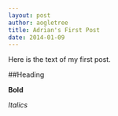 ```yaml
---
layout: post
author: aogletree
title: Adrian's First Post
date: 2014-01-09
---
```


Here is the text of my first post.

##Heading

**Bold**

*Italics*

